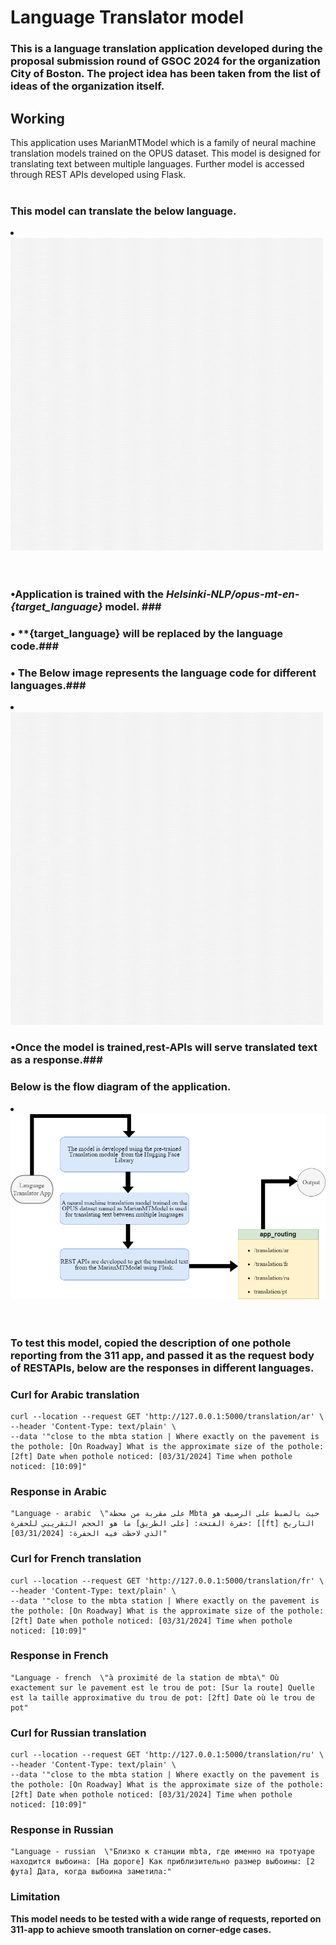 # Language Translator model
### This is a language translation application developed during the proposal submission round of GSOC 2024 for the  organization City of Boston. The project idea has been taken from the list of ideas of the organization itself. ###
## Working ##
This application uses MarianMTModel which is a family of neural machine translation models trained on the OPUS dataset. This model is designed for translating text between multiple languages. Further model is  accessed through REST APIs developed using Flask.<br><br>

### This model can translate the below language. ### 


<li><a href="" target="_blank"><img src="assets/language_translator.gif"width="500" height="500"></a></li>
<br>
<br>

### <b>•</b>Application is trained with the _Helsinki-NLP/opus-mt-en-{target_language}_ model. ###<br>
### <b>•</b> **{target_language} will be replaced by the language code.### <br>
### <b>•</b> The Below image represents the language code for different languages.### <br>
<li><a href="" target="_blank"><img src="assets/language_translator.gif"width="500" height="500"></a></li>

### <b>•</b>Once the model is trained,rest-APIs will serve translated text as a response.###





### Below is the flow diagram of the application. ###



<li><a href="" target="_blank"><img src="assets/flow_chart.png"></a></li>

<br>
<br>

### To test this model, copied the description of one pothole reporting from the 311 app, and passed it as the request body of RESTAPIs, below are the responses in different languages.

### Curl for Arabic translation ###

    curl --location --request GET 'http://127.0.0.1:5000/translation/ar' \
    --header 'Content-Type: text/plain' \
    --data '"close to the mbta station | Where exactly on the pavement is the pothole: [On Roadway] What is the approximate size of the pothole: [2ft] Date when pothole noticed: [03/31/2024] Time when pothole noticed: [10:09]"


### Response in Arabic ###

    "Language - arabic  \"على مقربة من محطة Mbta حيث بالضبط على الرصيف هو حفرة الفتحة: [على الطريق] ما هو الحجم التقريبي للحفرة: [[ft] التاريخ الذي لاحظت فيه الحفرة: [03/31/2024]"
### Curl for French translation ###

    curl --location --request GET 'http://127.0.0.1:5000/translation/fr' \
    --header 'Content-Type: text/plain' \
    --data '"close to the mbta station | Where exactly on the pavement is the pothole: [On Roadway] What is the approximate size of the pothole: [2ft] Date when pothole noticed: [03/31/2024] Time when pothole noticed: [10:09]"
    
    
### Response in French ###

    "Language - french  \"à proximité de la station de mbta\" Où exactement sur le pavement est le trou de pot: [Sur la route] Quelle est la taille approximative du trou de pot: [2ft] Date où le trou de pot"
### Curl for Russian translation ###

    curl --location --request GET 'http://127.0.0.1:5000/translation/ru' \
    --header 'Content-Type: text/plain' \
    --data '"close to the mbta station | Where exactly on the pavement is the pothole: [On Roadway] What is the approximate size of the pothole: [2ft] Date when pothole noticed: [03/31/2024] Time when pothole noticed: [10:09]"

### Response in Russian ###

    "Language - russian  \"Близко к станции mbta, где именно на тротуаре находится выбоина: [На дороге] Как приблизительно размер выбоины: [2 фута] Дата, когда выбоина заметила:"

### Limitation ###
**This model needs to be tested with a wide range of requests, reported on 311-app to achieve smooth translation on corner-edge cases.** <br>
    

    



